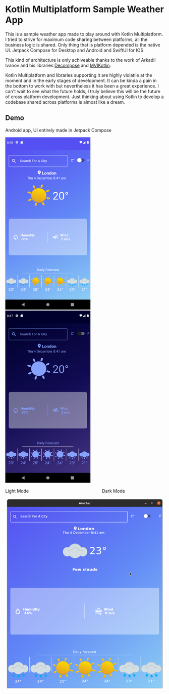 
# Kotlin Multiplatform Sample Weather App

This is a sample weather app made to play around with Kotlin Multiplatform. I tried to strive for maximum code sharing between platforms, all the business logic is shared. Only thing that is platform depended is the native UI. Jetpack Compose for Desktop and Android and SwiftUI for IOS.

This kind of architecture is only achiveable thanks to the work of 
Arkadii Ivanov and his libraries [Decompose](https://github.com/arkivanov/Decompose) and [MVIKotlin](https://github.com/arkivanov/MVIKotlin).

Kotlin Multiplatform and libraries supporting it are highly violatile at the moment and in the early stages of development. It can be kinda a pain in the bottom to work with but nevertheless it has been a great experience. I can't wait to see what the future holds, I truly believe this will be the future of cross platform development. Just thinking about using Kotlin to develop a codebase shared across platforms is almost like a dream.




## Demo

Android app, UI entirely made in Jetpack Compose

<img src="showcase/android_light.png" width="270" height="545"> &nbsp; &nbsp; &nbsp; &nbsp; &nbsp; &nbsp; &nbsp; &nbsp;   <img src="showcase/android_dark.png" width="270" height="545">

Light Mode  &nbsp; &nbsp; &nbsp; &nbsp;&nbsp; &nbsp; &nbsp; &nbsp; &nbsp; &nbsp; &nbsp; &nbsp; &nbsp; &nbsp; &nbsp; &nbsp; &nbsp; &nbsp; &nbsp; &nbsp; &nbsp; &nbsp; &nbsp; &nbsp; &nbsp; &nbsp;&nbsp; &nbsp; &nbsp; &nbsp; Dark Mode

<img src="showcase/desktop.png">


  
